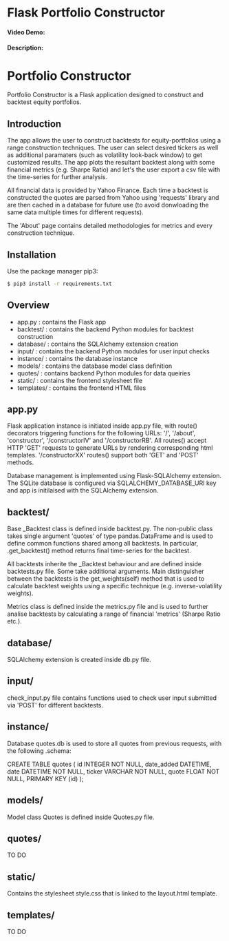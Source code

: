 # Flask Portfolio Constructor 
#### Video Demo:  <URL HERE>
#### Description:

# Portfolio Constructor 

Portfolio Constructor is a Flask application designed to construct and backtest equity portfolios.

## Introduction 

The app allows the user to construct backtests for equity-portfolios using a range construction techniques. The user can select desired tickers as well as additional paramaters (such as volatility look-back window) to get customized results. The app plots the resultant backtest along with some financial metrics (e.g. Sharpe Ratio) and let's the user export a csv file with the time-series for further analysis. 

All financial data is provided by Yahoo Finance. Each time a backtest is constructed the quotes are parsed from Yahoo using 'requests' library and are then cached in a database for future use (to avoid donwloading the same data multiple times for different requests).

The 'About' page contains detailed methodologies for metrics and every construction technique.

## Installation

Use the package manager pip3:

```bash
$ pip3 install -r requirements.txt
```

## Overview 

* app.py : contains the Flask app
* backtest/ : contains the backend Python modules for backtest construction
* database/ : contains the SQLAlchemy extension creation
* input/ : contains the backend Python modules for user input checks
* instance/ : contains the database instance 
* models/ : contains the database model class definition 
* quotes/ : contains backend Python modules for data queiries 
* static/ : contains the frontend stylesheet file
* templates/ : contains the frontend HTML files

## app.py 

Flask application instance is initiated inside app.py file, with route() decorators triggering functions for the following URLs: '/', '/about', 'constructor', '/constructorIV' and '/constructorRB'. All routes() accept HTTP 'GET' requests to generate URLs by rendering corresponding html templates. '/constructorXX' routes() support both 'GET' and 'POST' methods. 

Database management is implemented using Flask-SQLAlchemy extension. The SQLite database is configured via SQLALCHEMY_DATABASE_URI key and app is initilaised with the SQLAlchemy extension. 

## backtest/

Base _Backtest class is defined inside backtest.py. The non-public class takes single argument 'quotes' of type pandas.DataFrame and is used to define common functions shared among all backtests. In particular, .get_backtest() method returns final time-series for the backtest. 

All backtests inherite the _Backtest behaviour and are defined inside backtests.py file. Some take additional arguments. Main distinguisher between the backtests is the get_weights(self) method that is used to calculate backtest weights using a specific technique (e.g. inverse-volatility weights).

Metrics class is defined inside the metrics.py file and is used to further analise backtests by calculating a range of financial 'metrics' (Sharpe Ratio etc.).

## database/

SQLAlchemy extension is created inside db.py file.

## input/

check_input.py file contains functions used to check user input submitted via 'POST' for different backtests. 

## instance/

Database quotes.db is used to store all quotes from previous requests, with the following .schema:

CREATE TABLE quotes (
        id INTEGER NOT NULL, 
        date_added DATETIME, 
        date DATETIME NOT NULL, 
        ticker VARCHAR NOT NULL, 
        quote FLOAT NOT NULL, 
        PRIMARY KEY (id)
);

## models/

Model class Quotes is defined inside Quotes.py file.

## quotes/

TO DO

## static/

Contains the stylesheet style.css that is linked to the layout.html template.

## templates/ 

TO DO